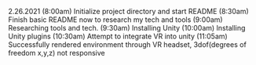 2.26.2021
(8:00am) Initialize project directory and start README
(8:30am) Finish basic README now to research my tech and tools
(9:00am) Researching tools and tech.
(9:30am) Installing Unity 
(10:00am) Installing Unity plugins 
(10:30am) Attempt to integrate VR into unity 
(11:05am) Successfully rendered environment through VR headset, 3dof(degrees of freedom x,y,z) not responsive
